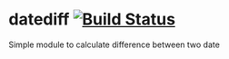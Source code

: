 datediff [![Build Status](https://travis-ci.org/dmfilipenko/datediff.svg?branch=master)](https://travis-ci.org/dmfilipenko/datediff)
========

Simple module to calculate difference between two date
